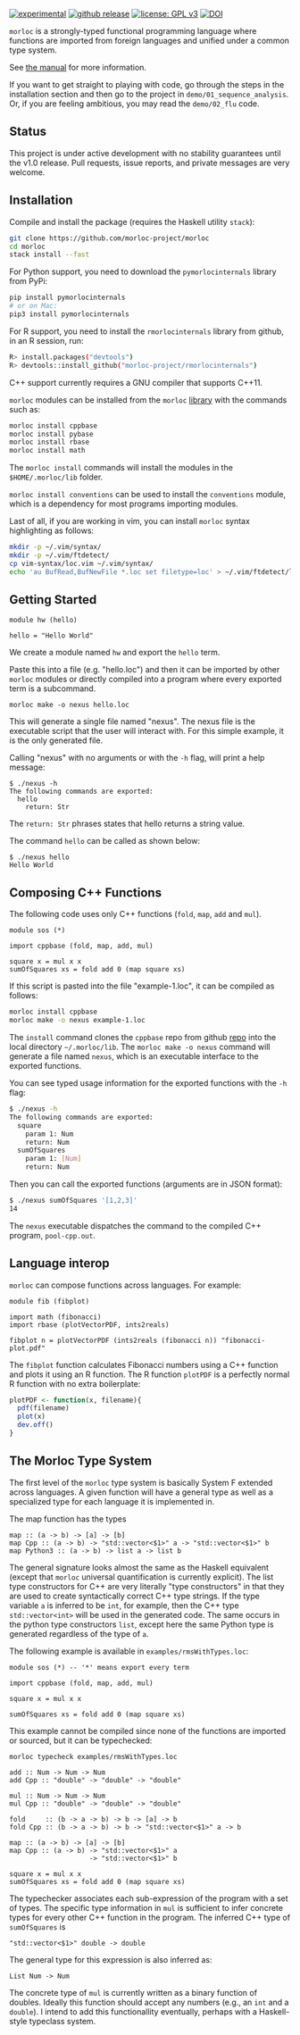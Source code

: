 [![experimental](http://badges.github.io/stability-badges/dist/experimental.svg)](http://github.com/badges/stability-badges)
[![github release](https://img.shields.io/github/release/morloc-project/morloc.svg?label=current+release)](https://github.com/morloc-project/morloc/releases)
[![license: GPL v3](https://img.shields.io/badge/License-GPL%20v3-blue.svg)](https://www.gnu.org/licenses/gpl-3.0)
[![DOI](https://zenodo.org/badge/75355860.svg)](https://zenodo.org/badge/latestdoi/75355860)

`morloc` is a strongly-typed functional programming language where functions are
imported from foreign languages and unified under a common type system.

See [the manual](https://morloc-project.github.io/docs) for more information.

If you want to get straight to playing with code, go through the steps in the
installation section and then go to the project in `demo/01_sequence_analysis`.
Or, if you are feeling ambitious, you may read the `demo/02_flu` code.

## Status

This project is under active development with no stability guarantees until the
v1.0 release. Pull requests, issue reports, and private messages are very
welcome.

## Installation

Compile and install the package (requires the Haskell utility `stack`):

```sh
git clone https://github.com/morloc-project/morloc
cd morloc
stack install --fast
```

For Python support, you need to download the `pymorlocinternals` library from
PyPi:

```sh
pip install pymorlocinternals
# or on Mac:
pip3 install pymorlocinternals
```

For R support, you need to install the `rmorlocinternals` library from github,
in an R session, run:

```sh
R> install.packages("devtools")
R> devtools::install_github("morloc-project/rmorlocinternals")
```

C++ support currently requires a GNU compiler that supports C++11.

`morloc` modules can be installed from the `morloc`
[library](https://github.com/morloclib) with the commands such as:

```sh
morloc install cppbase
morloc install pybase
morloc install rbase
morloc install math
```

The `morloc install` commands will install the modules in the
`$HOME/.morloc/lib` folder.

`morloc install conventions` can be used to install the `conventions` module,
which is a dependency for most programs importing modules.

Last of all, if you are working in vim, you can install `morloc` syntax
highlighting as follows:

``` sh
mkdir -p ~/.vim/syntax/
mkdir -p ~/.vim/ftdetect/
cp vim-syntax/loc.vim ~/.vim/syntax/
echo 'au BufRead,BufNewFile *.loc set filetype=loc' > ~/.vim/ftdetect/loc.vim
```

## Getting Started

```
module hw (hello)

hello = "Hello World"
```

We create a module named `hw` and export the `hello` term.

Paste this into a file (e.g. "hello.loc") and then it can be imported by other
`morloc` modules or directly compiled into a program where every exported term
is a subcommand.

```
morloc make -o nexus hello.loc
```

This will generate a single file named "nexus". The nexus file is the executable
script that the user will interact with. For this simple example, it is the
only generated file. 

Calling "nexus" with no arguments or with the `-h` flag, will print a help
message:

```
$ ./nexus -h
The following commands are exported:
  hello
    return: Str
```

The `return: Str` phrases states that hello returns a string value.

The command `hello` can be called as shown below:

```
$ ./nexus hello
Hello World
```

## Composing C++ Functions

The following code uses only C++ functions (`fold`, `map`, `add` and `mul`). 

```
module sos (*)

import cppbase (fold, map, add, mul)

square x = mul x x
sumOfSquares xs = fold add 0 (map square xs)
```

If this script is pasted into the file "example-1.loc", it can be compiled as
follows:

```sh
morloc install cppbase
morloc make -o nexus example-1.loc
```

The `install` command clones the `cppbase` repo from github
[repo](https://github.com/morloclib/cppbase) into the local directory
`~/.morloc/lib`. The `morloc make -o nexus` command will generate a file named
`nexus`, which is an executable interface to the exported functions.

You can see typed usage information for the exported functions with the `-h` flag:

```sh
$ ./nexus -h
The following commands are exported:
  square
    param 1: Num
    return: Num
  sumOfSquares
    param 1: [Num]
    return: Num
```

Then you can call the exported functions (arguments are in JSON format):

```sh
$ ./nexus sumOfSquares '[1,2,3]'
14
```

The `nexus` executable dispatches the command to the compiled C++ program,
`pool-cpp.out`.


## Language interop

`morloc` can compose functions across languages. For example:

```
module fib (fibplot)

import math (fibonacci)
import rbase (plotVectorPDF, ints2reals)

fibplot n = plotVectorPDF (ints2reals (fibonacci n)) "fibonacci-plot.pdf"
```

The `fibplot` function calculates Fibonacci numbers using a C++ function and
plots it using an R function. The R function `plotPDF` is a perfectly normal R
function with no extra boilerplate:

``` R
plotPDF <- function(x, filename){
  pdf(filename)
  plot(x)
  dev.off()
}
```


## The Morloc Type System

The first level of the `morloc` type system is basically System F extended
across languages. A given function will have a general type as well as a
specialized type for each language it is implemented in.

The map function has the types

```
map :: (a -> b) -> [a] -> [b]
map Cpp :: (a -> b) -> "std::vector<$1>" a -> "std::vector<$1>" b
map Python3 :: (a -> b) -> list a -> list b
```

The general signature looks almost the same as the Haskell equivalent (except
that `morloc` universal quantification is currently explicit). The list type
constructors for C++ are very literally "type constructors" in that they are
used to create syntactically correct C++ type strings. If the type variable `a`
is inferred to be `int`, for example, then the C++ type `std::vector<int>` will
be used in the generated code. The same occurs in the python type constructors
`list`, except here the same Python type is generated regardless of the type of
`a`.

The following example is available in `examples/rmsWithTypes.loc`:

```
module sos (*) -- '*' means export every term

import cppbase (fold, map, add, mul)

square x = mul x x

sumOfSquares xs = fold add 0 (map square xs)
```

This example cannot be compiled since none of the functions are imported or
sourced, but it can be typechecked:

```
morloc typecheck examples/rmsWithTypes.loc
```

```
add :: Num -> Num -> Num
add Cpp :: "double" -> "double" -> "double"

mul :: Num -> Num -> Num
mul Cpp :: "double" -> "double" -> "double"

fold     :: (b -> a -> b) -> b -> [a] -> b
fold Cpp :: (b -> a -> b) -> b -> "std::vector<$1>" a -> b

map :: (a -> b) -> [a] -> [b]
map Cpp :: (a -> b) -> "std::vector<$1>" a
                    -> "std::vector<$1>" b

square x = mul x x
sumOfSquares xs = fold add 0 (map square xs)
```

The typechecker associates each sub-expression of the program with a set of
types. The specific type information in `mul` is sufficient to infer concrete
types for every other C++ function in the program. The inferred C++ type of
`sumOfSquares` is

```
"std::vector<$1>" double -> double
```

The general type for this expression is also inferred as:

```
List Num -> Num
```

The concrete type of `mul` is currently written as a binary function of
doubles. Ideally this function should accept any numbers (e.g., an `int` and a
`double`). I intend to add this functionallity eventually, perhaps with a
Haskell-style typeclass system.

